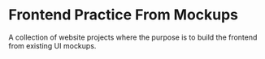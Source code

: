 # Frontend Practice From Mockups

A collection of website projects where the purpose is to build the frontend from existing UI mockups.
